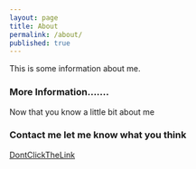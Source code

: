 ```yaml
---
layout: page
title: About
permalink: /about/
published: true
---
```


This is some information about me.

### More Information.......

Now that you know a little bit about me

### Contact me let me know what you think

[DontClickTheLink](https://raw.githubusercontent.com/cparman/cparmn.github.io/images/Link.png)

